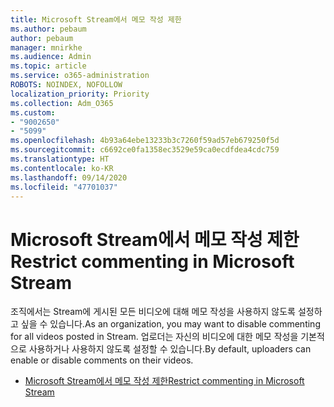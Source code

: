 ```yaml
---
title: Microsoft Stream에서 메모 작성 제한
ms.author: pebaum
author: pebaum
manager: mnirkhe
ms.audience: Admin
ms.topic: article
ms.service: o365-administration
ROBOTS: NOINDEX, NOFOLLOW
localization_priority: Priority
ms.collection: Adm_O365
ms.custom:
- "9002650"
- "5099"
ms.openlocfilehash: 4b93a64ebe13233b3c7260f59ad57eb679250f5d
ms.sourcegitcommit: c6692ce0fa1358ec3529e59ca0ecdfdea4cdc759
ms.translationtype: HT
ms.contentlocale: ko-KR
ms.lasthandoff: 09/14/2020
ms.locfileid: "47701037"
---
```

# <a name="restrict-commenting-in-microsoft-stream"></a><span data-ttu-id="a3f50-102">Microsoft Stream에서 메모 작성 제한</span><span class="sxs-lookup"><span data-stu-id="a3f50-102">Restrict commenting in Microsoft Stream</span></span>

<span data-ttu-id="a3f50-103">조직에서는 Stream에 게시된 모든 비디오에 대해 메모 작성을 사용하지 않도록 설정하고 싶을 수 있습니다.</span><span class="sxs-lookup"><span data-stu-id="a3f50-103">As an organization, you may want to disable commenting for all videos posted in Stream.</span></span> <span data-ttu-id="a3f50-104">업로더는 자신의 비디오에 대한 메모 작성을 기본적으로 사용하거나 사용하지 않도록 설정할 수 있습니다.</span><span class="sxs-lookup"><span data-stu-id="a3f50-104">By default, uploaders can enable or disable comments on their videos.</span></span>

- [<span data-ttu-id="a3f50-105">Microsoft Stream에서 메모 작성 제한</span><span class="sxs-lookup"><span data-stu-id="a3f50-105">Restrict commenting in Microsoft Stream</span></span>](https://docs.microsoft.com/stream/portal-disable-comments)
